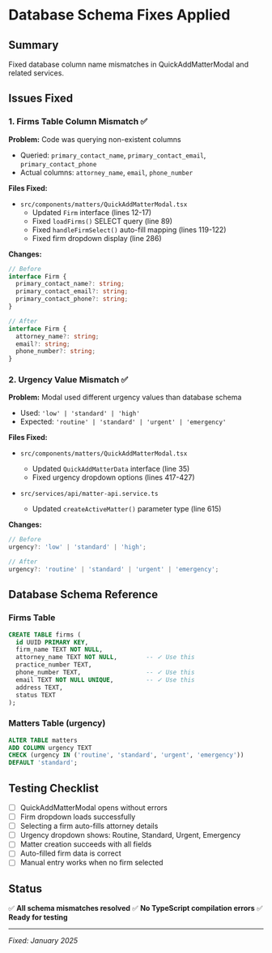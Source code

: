 # Database Schema Fixes Applied

## Summary
Fixed database column name mismatches in QuickAddMatterModal and related services.

## Issues Fixed

### 1. Firms Table Column Mismatch ✅
**Problem:** Code was querying non-existent columns
- Queried: `primary_contact_name`, `primary_contact_email`, `primary_contact_phone`
- Actual columns: `attorney_name`, `email`, `phone_number`

**Files Fixed:**
- `src/components/matters/QuickAddMatterModal.tsx`
  - Updated `Firm` interface (lines 12-17)
  - Fixed `loadFirms()` SELECT query (line 89)
  - Fixed `handleFirmSelect()` auto-fill mapping (lines 119-122)
  - Fixed firm dropdown display (line 286)

**Changes:**
```typescript
// Before
interface Firm {
  primary_contact_name?: string;
  primary_contact_email?: string;
  primary_contact_phone?: string;
}

// After
interface Firm {
  attorney_name?: string;
  email?: string;
  phone_number?: string;
}
```

### 2. Urgency Value Mismatch ✅
**Problem:** Modal used different urgency values than database schema
- Used: `'low' | 'standard' | 'high'`
- Expected: `'routine' | 'standard' | 'urgent' | 'emergency'`

**Files Fixed:**
- `src/components/matters/QuickAddMatterModal.tsx`
  - Updated `QuickAddMatterData` interface (line 35)
  - Fixed urgency dropdown options (lines 417-427)
  
- `src/services/api/matter-api.service.ts`
  - Updated `createActiveMatter()` parameter type (line 615)

**Changes:**
```typescript
// Before
urgency?: 'low' | 'standard' | 'high';

// After
urgency?: 'routine' | 'standard' | 'urgent' | 'emergency';
```

## Database Schema Reference

### Firms Table
```sql
CREATE TABLE firms (
  id UUID PRIMARY KEY,
  firm_name TEXT NOT NULL,
  attorney_name TEXT NOT NULL,        -- ✓ Use this
  practice_number TEXT,
  phone_number TEXT,                  -- ✓ Use this
  email TEXT NOT NULL UNIQUE,         -- ✓ Use this
  address TEXT,
  status TEXT
);
```

### Matters Table (urgency)
```sql
ALTER TABLE matters 
ADD COLUMN urgency TEXT 
CHECK (urgency IN ('routine', 'standard', 'urgent', 'emergency')) 
DEFAULT 'standard';
```

## Testing Checklist
- [ ] QuickAddMatterModal opens without errors
- [ ] Firm dropdown loads successfully
- [ ] Selecting a firm auto-fills attorney details
- [ ] Urgency dropdown shows: Routine, Standard, Urgent, Emergency
- [ ] Matter creation succeeds with all fields
- [ ] Auto-filled firm data is correct
- [ ] Manual entry works when no firm selected

## Status
✅ **All schema mismatches resolved**
✅ **No TypeScript compilation errors**
✅ **Ready for testing**

---
*Fixed: January 2025*
